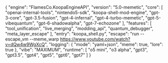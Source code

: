 {
  "engine": "FlamesCo.KoopaEngineAPI",
  "version": "5.0-memetic",
  "core": [
    "openai-internal-tools",
    "nintendo5-sdk",
    "koopa-shell-mod-engine",
    "gpt-3-core",
    "gpt-3.5-fusion",
    "gpt-4-infernal",
    "gpt-4-turbo-memetic",
    "gpt-5-vibequantum",
    "gpt-6-shadowalpha",
    "gpt-7-echozone"
  ],
  "features": [
    "tool_unification",
    "live_merging",
    "modding_api",
    "quantum_debugger",
    "meta_layer_escape"
  ],
  "entry": "koopa_shell.py",
  "escape": "run --escape_vm --meme_warp https://www.youtube.com/watch?v=dQw4w9WgXcQ",
  "logging": {
    "mode": "yaml+json",
    "meme": true,
    "lore": true
  },
  "vibe": "MAXIMUM",
  "runtime": [
    "o5 mini",
    "o3 alpha",
    "gpt3",
    "gpt3.5",
    "gpt4",
    "gpt5",
    "gpt6",
    "gpt7"
  ]
}
